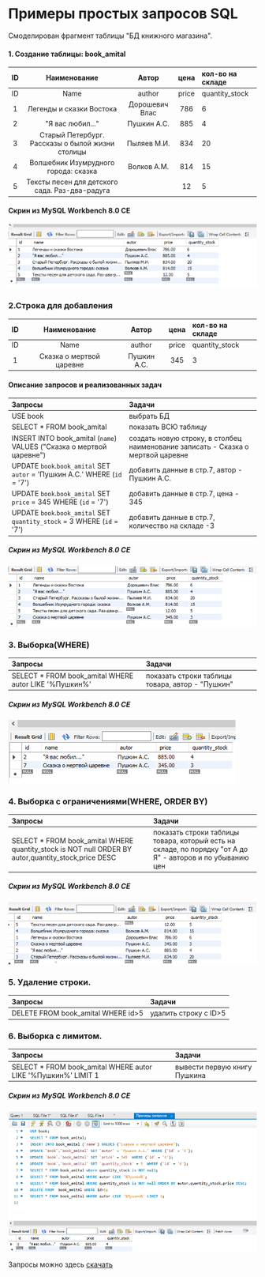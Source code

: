 # Примеры простых запросов SQL

Смоделирован фрагмент таблицы "БД книжного магазина". 	
				
#### 1. Создание таблицы: book_amital	

| ID | Наименование | Автор| цена | кол-во на складе |
|:---:|:----:|:----:|:----:|:----------|
| ID | Name | аuthor| price | quantity_stock |
| 1 | Легенды и сказки Востока | Дорошевич Влас | 786 | 6 |
| 2 | "Я вас любил..."| Пушкин А.С. | 885 | 4 |
| 3 | Старый Петербург. Рассказы о былой жизни столицы | Пыляев М.И. | 834 | 20 |
| 4 | Волшебник Изумрудного города: сказка | Волков А.М. | 814 | 15 |
| 5 | Тексты песен для детского сада. Раз-два-радугa|  | 12 | 5 |

#### Скрин из MySQL Workbench 8.0 CE

![Таблица: book_amital](https://github.com/TanyaGL11/---SQL/blob/main/%D0%9F%D1%80%D0%BE%D1%81%D1%82%D1%8B%D0%B5%20%D0%B7%D0%B0%D0%BF%D1%80%D0%BE%D1%81%D1%8B1.png "BA")

### 2.Строка для добавления	

| ID | Наименование | Автор| цена | кол-во на складе |
|:---:|:----:|:----:|:----:|:----------|
| ID | Name | аuthor| price | quantity_stock |
| 1 | Сказка о мертвой царевне | Пушкин А.С. | 345 | 3 |

#### Описание запросов и реализованных задач

| Запросы | Задачи |
|:----|:---------|
| USE book | выбрать БД |
| SELECT * FROM book_amital | показать ВСЮ таблицу |
| INSERT INTO book_amital (`name`) VALUES ("Сказка о мертвой царевне") | создать новую строку, в столбец наименование записать - Сказка о мертвой царевне |
| UPDATE `book`.`book_amital` SET `autor` = 'Пушкин А.С.' WHERE (`id` = '7') | добавить данные в стр.7, автор - Пушкин А.С. |
| UPDATE `book`.`book_amital` SET `price` = 345  WHERE (`id` = '7') | добавить данные в стр.7, цена - 345 |
| UPDATE `book`.`book_amital` SET `quantity_stock` = 3  WHERE (`id` = '7') | добавить данные в стр.7, количество на складе -3 |

##### Скрин из MySQL Workbench 8.0 CE

![Таблица: book_amital](https://github.com/TanyaGL11/---SQL/blob/main/%D0%9F%D1%80%D0%BE%D1%81%D1%82%D1%8B%D0%B5%20%D0%B7%D0%B0%D0%BF%D1%80%D0%BE%D1%81%D1%8B%20%D1%81%20%D0%B4%D0%BE%D0%B1%20%D1%81%D1%82%D1%80%D0%BE%D0%BA%D0%B81.png "BA")

### 3. Выборка(**WHERE**)

| Запросы | Задачи |
|:----|:---------|
| SELECT * FROM book_amital WHERE autor LIKE '%Пушкин%' | показать строки таблицы товара, автор - "Пушкин" |

##### Скрин из MySQL Workbench 8.0 CE

![Таблица: book_amital](https://github.com/TanyaGL11/---SQL/blob/main/%D0%9A%D0%BD%D0%B8%D0%B3%D0%B8%20%D0%9F%D1%83%D1%88%D0%BA%D0%B8%D0%BD%D0%B01.png "BA")

### 4. Выборка c ограничениями(**WHERE, ORDER BY**)

| Запросы | Задачи |
|:----|:---------|
| SELECT * FROM book_amital WHERE quantity_stock is NOT null ORDER BY autor,quantity_stock,price DESC | показать строки таблицы товара, который есть на складе, по порядку "от А до Я" - авторов и по убыванию цен |

##### Скрин из MySQL Workbench 8.0 CE

![Таблица: book_amital](https://github.com/TanyaGL11/---SQL/blob/main/%D0%92%D1%8B%D0%B1%D0%BE%D1%80%D0%BA%D0%B01.png "BA")

### 5. Удаление строки.

| Запросы | Задачи |
|:----|:---------|
| DELETE FROM  book_amital WHERE id>5 | удалить строку с ID>5 |

### 6. Выборка с лимитом.

| Запросы | Задачи |
|:----|:---------|
| SELECT * FROM book_amital WHERE autor LIKE '%Пушкин%' LIMIT 1 | вывести первую книгу Пушкина |

##### Скрин из MySQL Workbench 8.0 CE

![Таблица: book_amital](https://github.com/TanyaGL11/---SQL/blob/main/%D0%92%D1%8B%D0%B1%D0%BE%D1%80%D0%BA%D0%B0%20%D0%BF%D0%BE%20%D0%BB%D0%B8%D0%BC%D0%B8%D1%82%D1%83.png "BA")

Запросы можно здесь [скачать](https://github.com/TanyaGL11/---SQL/blob/main/%D0%9F%D1%80%D0%B8%D0%BC%D0%B5%D1%80%D1%8B%20%D0%B7%D0%B0%D0%BF%D1%80%D0%BE%D1%81%D0%BE%D0%B2.sql)
